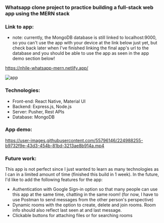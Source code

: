 ### Whatsapp clone project to practice building a full-stack web app using the MERN stack

### Link to app: 
* note: currently, the MongoDB database is still linked to localhost:9000, so you can't use the app with your device at the link below just yet, but check back later when I've finished linking the final app's url to the database and you should be able to use the app as seen in the app demo section below!

https://nhile-whatsapp-mern.netlify.app/

![app](https://user-images.githubusercontent.com/55796146/224989694-d7542ca3-06b3-4641-84b8-558ba14eb6d1.PNG)


### Technologies: 
* Front-end: React Native, Material UI 
* Backend: Express.js, Node.js
* Server: Pusher, Rest APIs 
* Database: MongoDB

### App demo: 

https://user-images.githubusercontent.com/55796146/224988255-b9732f9e-43d3-454b-81bd-3213ae8b914a.mp4

### Future work: 

This app is not perfect since I just wanted to learn as many technologies as I can in a limited amount of time (finished this build in 1 week). In the future, I'd like to add the following features for the app: 

* Authentication with Google Sign-in option so that many people can use this app at the same time, chatting in the same room! (for now, I have to use Postman to send messages from the other person's perspective)
* Dynamic rooms with the option to create, delete and join rooms. Room info should also reflect last seen at and last message.
* Clickable buttons for attaching files or for searching rooms

